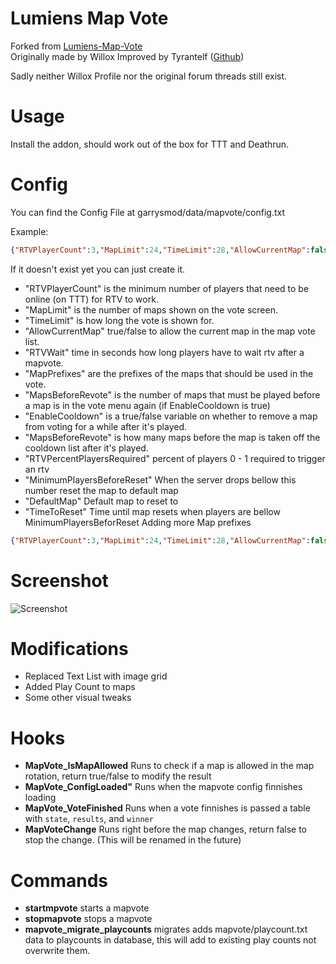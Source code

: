 Lumiens Map Vote
=======================
Forked from [Lumiens-Map-Vote](https://github.com/lumien231/Lumiens-Map-Vote)  
Originally made by Willox
Improved by Tyrantelf ([Github](https://github.com/tyrantelf/gmod-mapvote))

Sadly neither Willox Profile nor the original forum threads still exist.

Usage
=======================
Install the addon, should work out of the box for TTT and Deathrun.

Config
=======================

You can find the Config File at garrysmod/data/mapvote/config.txt

Example:
```JSON
{"RTVPlayerCount":3,"MapLimit":24,"TimeLimit":28,"AllowCurrentMap":false,"MapPrefixes":{"1":"ttt_"},"MapsBeforeRevote":3,"EnableCooldown":true}
```

If it doesn't exist yet you can just create it.

* "RTVPlayerCount" is the minimum number of players that need to be online (on TTT) for RTV to work.
* "MapLimit" is the number of maps shown on the vote screen.
* "TimeLimit" is how long the vote is shown for.
* "AllowCurrentMap" true/false to allow the current map in the map vote list.
* "RTVWait" time in seconds how long players have to wait rtv after a mapvote.
* "MapPrefixes" are the prefixes of the maps that should be used in the vote.
* "MapsBeforeRevote" is the number of maps that must be played before a map is in the vote menu again (if EnableCooldown is true)
* "EnableCooldown" is a true/false variable on whether to remove a map from voting for a while after it's played.
* "MapsBeforeRevote" is how many maps before the map is taken off the cooldown list after it's played.
* "RTVPercentPlayersRequired" percent of players 0 - 1 required to trigger an rtv
* "MinimumPlayersBeforeReset" When the server drops bellow this number reset the map to default map
* "DefaultMap" Default map to reset to
* "TimeToReset" Time until map resets when players are bellow MinimumPlayersBeforReset
Adding more Map prefixes

```JSON
{"RTVPlayerCount":3,"MapLimit":24,"TimeLimit":28,"AllowCurrentMap":false,"MapPrefixes":{"1":"ttt_","2":"zm_","3":"de_"},"MapsBeforeRevote":3,"EnableCooldown":true}
```

Screenshot
=======================
![Screenshot](https://i.imgur.com/LpJOR9x.png)

Modifications
=======================
* Replaced Text List with image grid
* Added Play Count to maps
* Some other visual tweaks


Hooks
======================
- **MapVote_IsMapAllowed** Runs to check if a map is allowed in the map rotation, return true/false to modify the result
- **MapVote_ConfigLoaded"** Runs when the mapvote config finnishes loading
- **MapVote_VoteFinished** Runs when a vote finnishes is passed a table with `state`, `results`, and `winner`
- **MapVoteChange** Runs right before the map changes, return false to stop the change. (This will be renamed in the future)

Commands
===================
- **startmpvote** starts a mapvote
- **stopmapvote** stops a mapvote
- **mapvote_migrate_playcounts** migrates adds mapvote/playcount.txt data to playcounts in database, this will add to existing play counts not overwrite them.